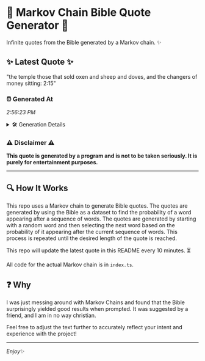 # 📖 Markov Chain Bible Quote Generator 📖

Infinite quotes from the Bible generated by a Markov chain. ✨

## ✨ Latest Quote ✨
"the temple those that sold oxen and sheep and doves, and the changers of money sitting: 2:15"

### ⏰ Generated At
*2:56:23 PM*

<details>
    <summary>🛠️ Generation Details</summary>
    <p>
        <strong>🌱 Seed:</strong> the<br>
        <strong>🔄 Iterations:</strong> 16<br>
        <strong>📜 Context History:</strong><br>[ the ]: temple<br>[ the, temple ]: those<br>[ the, temple, those ]: that<br>[ the, temple, those, that ]: sold<br>[ the, temple, those, that, sold ]: oxen<br>[ the, temple, those, that, sold, oxen ]: and<br>[ temple, those, that, sold, oxen, and ]: sheep<br>[ those, that, sold, oxen, and, sheep ]: and<br>[ that, sold, oxen, and, sheep, and ]: doves,<br>[ sold, oxen, and, sheep, and, doves, ]: and<br>[ oxen, and, sheep, and, doves,, and ]: the<br>[ and, sheep, and, doves,, and, the ]: changers<br>[ sheep, and, doves,, and, the, changers ]: of<br>[ and, doves,, and, the, changers, of ]: money<br>[ doves,, and, the, changers, of, money ]: sitting:<br>[ and, the, changers, of, money, sitting: ]: 2:15<br>
    </p>
</details>

### ⚠️ Disclaimer ⚠️
**This quote is generated by a program and is not to be taken seriously. It is purely for entertainment purposes.**

---

## 🔍 How It Works

This repo uses a Markov chain to generate Bible quotes. The quotes are generated by using the Bible as a dataset to find the probability of a word appearing after a sequence of words. The quotes are generated by starting with a random word and then selecting the next word based on the probability of it appearing after the current sequence of words. This process is repeated until the desired length of the quote is reached.

This repo will update the latest quote in this README every 10 minutes. ⏳

All code for the actual Markov chain is in `index.ts`.

## ❓ Why

I was just messing around with Markov Chains and found that the Bible surprisingly yielded good results when prompted. 
It was suggested by a friend, and I am in no way christian.

Feel free to adjust the text further to accurately reflect your intent and experience with the project!

---

*Enjoy*✨
